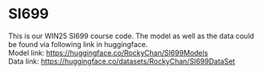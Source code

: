 # SI699  
This is our WIN25 SI699 course code. The model as well as the data could be found via following link in huggingface.  
Model link: https://huggingface.co/RockyChan/SI699Models  
Data link: https://huggingface.co/datasets/RockyChan/SI699DataSet

